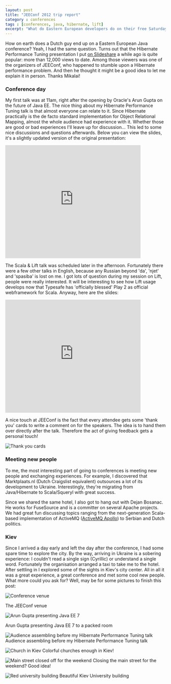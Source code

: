 ```yaml
---
layout: post
title: "JEEConf 2012 trip report"
category : conferences
tags : [conferences, java, hibernate, lift]
excerpt: "What do Eastern European developers do on their free Saturday? Well, at least 650 of them go and attend a technical conference: JEEConf in Kiev, Ukraine. This is the second year that JEEConf is organized, and they've already grown from 400 attendants last year to 650 this year, coming from 9 countries surrounding Ukraine. I was invited to give two talks, one on Hibernate Performance Tuning and another on Scala & Lift."
---
```


How on earth does a Dutch guy end up on a Eastern European Java conference? Yeah, I had the same question. Turns out that the Hibernate Performance Tuning presentation I put [on Slideshare](http://www.slideshare.net/SanderMak/hibernate-performance-tuning) a while ago is quite popular: more than 12,000 views to date. Among those viewers was one of the organizers of JEEConf, who happened to stumble upon a Hibernate performance problem. And then he thought it might be a good idea to let me explain it in person. Thanks Mikalai!

### Conference day

My first talk was at 11am, right after the opening by Oracle's Arun Gupta on the future of Java EE. The nice thing about my Hibernate Performance Tuning talk is that almost everyone can relate to it. Since Hibernate practically is the de facto standard implementation for Object Relational Mapping, almost the whole audience had experience with it. Whether those are good or bad experiences I'll leave up for discussion... This led to some nice discussions and questions afterwards. Below you can view the slides, it's a slightly updated version of the original presentation:

<iframe src="http://www.slideshare.net/slideshow/embed_code/13002821" width="425" height="355" frameborder="0" marginwidth="0" marginheight="0" scrolling="no">embed</iframe>

The Scala & Lift talk was scheduled later in the afternoon. Fortunately there were a few other talks in English, because any Russian beyond 'da', 'njet' and 'spasiba' is lost on me. I got lots of question during my session on Lift, people were really interested. It will be interesting to see how Lift usage develops now that Typesafe has 'officially blessed'  Play 2 as official webframework for Scala. Anyway, here are the slides:


<iframe src="http://www.slideshare.net/slideshow/embed_code/13002899" width="425" height="355" frameborder="0" marginwidth="0" marginheight="0" scrolling="no">embed</iframe>


A nice touch at JEEConf is the fact that every attendee gets some 'thank you' cards to write a comment on for the speakers. The idea is to hand them over directly after the talk. Therefore the act of giving feedback gets a personal touch!

![Thank you cards](/pics/jeeconf_cards.jpg)

### Meeting new people


To me, the most interesting part of going to conferences is meeting new people and exchanging experiences. For example, I discovered that Marktplaats.nl (Dutch Craigslist equivalent) outsources a lot of its development to Ukraine. Interestingly, they're migrating from Java/Hibernate to Scala/Squeryl with great success. 


Since we shared the same hotel, I also got to hang out with Dejan Bosanac. He works for FuseSource and is a committer on several Apache projects. We had great fun discussing topics ranging from the next-generation Scala-based implementation of ActiveMQ ([ActiveMQ Apollo](http://activemq.apache.org/apollo/)) to Serbian and Dutch politics. 


### Kiev


Since I arrived a day early and left the day after the conference, I had some spare time to explore the city. By the way, arriving in Ukraine is a sobering experience: I couldn't read a single sign (Cyrillic) or understand a single word. Fortunately the organisation arranged a taxi to take me to the hotel. After settling in I explored some of the sights in Kiev's city center. All in all it was a great experience, a great conference and met some cool new people. What more could you ask for? Well, may be for some pictures to finish this post:

![Conference venue](/pics/jeeconf_venue.jpg)

The JEEConf venue

![Arun Gupta presenting Java EE 7](/pics/jeeconf_arun.jpg)

Arun Gupta presenting Java EE 7 to a packed room

![Audience assembling before my Hibernate Performance Tuning talk](/pics/jeeconf_hibernate_audience.jpg)
Audience assembling before my Hibernate Performance Tuning talk

![Church in Kiev](/pics/kiev_church.jpg)
Colorful churches enough in Kiev!

![Main street closed off for the weekend](/pics/kiev_closedmainstreet.jpg)
Closing the main street for the weekend? Good idea!

![Red university building](/pics/kiev_reduniversity.jpg)
Beautiful Kiev University building


